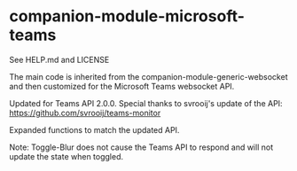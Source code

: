 # companion-module-microsoft-teams

See HELP.md and LICENSE

The main code is inherited from the companion-module-generic-websocket and then customized for the Microsoft Teams websocket API.

Updated for Teams API 2.0.0.
Special thanks to svrooij's update of the API:
https://github.com/svrooij/teams-monitor

Expanded functions to match the updated API.

Note: Toggle-Blur does not cause the Teams API to respond and will not update the state when toggled.